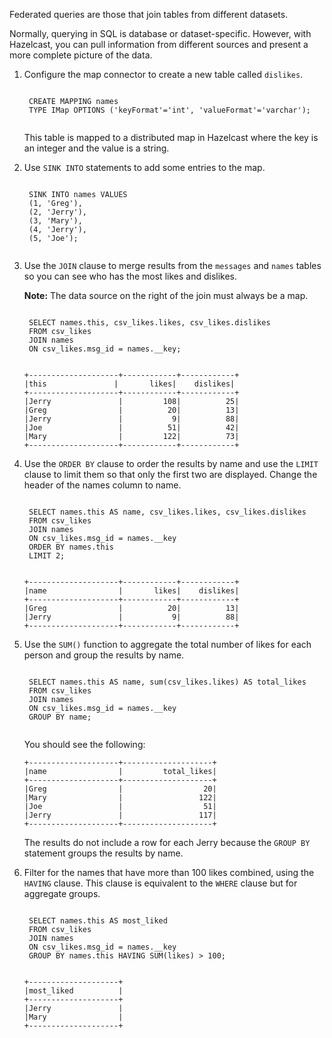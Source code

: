 Federated queries are those that join tables from different datasets.

Normally, querying in SQL is database or dataset-specific. However, with Hazelcast, you can pull information from different sources and present a more complete picture of the data.

1. Configure the map connector to create a new table called `dislikes`.

    <code class="execute T2" title="Run command">
    CREATE MAPPING names
    TYPE IMap OPTIONS ('keyFormat'='int', 'valueFormat'='varchar');
    </code>

    This table is mapped to a distributed map in Hazelcast where the key is an integer and the value is a string. 

1. Use `SINK INTO` statements to add some entries to the map.

    <code class="execute T2" title="Run command">
    SINK INTO names VALUES
    (1, 'Greg'),
    (2, 'Jerry'),
    (3, 'Mary'),
    (4, 'Jerry'),
    (5, 'Joe');
    </code>

1. Use the `JOIN` clause to merge results from the `messages` and `names` tables so you can see who has the most likes and dislikes.

    **Note:** The data source on the right of the join must always be a map.

    <code class="execute T2" title="Run command">
    SELECT names.this, csv_likes.likes, csv_likes.dislikes
    FROM csv_likes
    JOIN names
    ON csv_likes.msg_id = names.__key;
    </code>

    ```
    +--------------------+------------+------------+
    |this               |       likes|    dislikes|
    +--------------------+------------+------------+
    |Jerry               |         108|          25|
    |Greg                |          20|          13|
    |Jerry               |           9|          88|
    |Joe                 |          51|          42|
    |Mary                |         122|          73|
    +--------------------+------------+------------+
    ```

1. Use the `ORDER BY` clause to order the results by name and use the `LIMIT` clause to limit them so that only the first two are displayed. Change the header of the names column to name.

    <code class="execute T2" title="Run command">
    SELECT names.this AS name, csv_likes.likes, csv_likes.dislikes
    FROM csv_likes
    JOIN names
    ON csv_likes.msg_id = names.__key
    ORDER BY names.this
    LIMIT 2;
    </code>

    ```
    +--------------------+------------+------------+
    |name                |       likes|    dislikes|
    +--------------------+------------+------------+
    |Greg                |          20|          13|
    |Jerry               |           9|          88|
    +--------------------+------------+------------+
    ```

1. Use the `SUM()` function to aggregate the total number of likes for each person and group the results by name.

    <code class="execute T2" title="Run command">
    SELECT names.this AS name, sum(csv_likes.likes) AS total_likes 
    FROM csv_likes 
    JOIN names
    ON csv_likes.msg_id = names.__key
    GROUP BY name;
    </code>

    You should see the following:

    ```
    +--------------------+--------------------+
    |name                |         total_likes|
    +--------------------+--------------------+
    |Greg                |                  20|
    |Mary                |                 122|
    |Joe                 |                  51|
    |Jerry               |                 117|
    +--------------------+--------------------+
    ```

    The results do not include a row for each Jerry because the `GROUP BY` statement groups the results by name.

1. Filter for the names that have more than 100 likes combined, using the `HAVING` clause. This clause is equivalent to the `WHERE` clause but for aggregate groups.

    <code class="execute T2" title="Run command">
    SELECT names.this AS most_liked
    FROM csv_likes 
    JOIN names
    ON csv_likes.msg_id = names.__key
    GROUP BY names.this HAVING SUM(likes) > 100;
    </code>

    ```
    +--------------------+
    |most_liked          |
    +--------------------+
    |Jerry               |
    |Mary                |
    +--------------------+
    ```